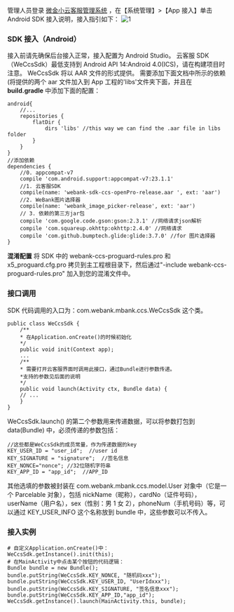管理人员登录 [微金小云客服管理系统](https://ics.webank.com) ，在【系统管理】>【App 接入】单击 Android SDK 接入说明，接入指引如下：
![1](http://imgcache.tcecqpoc.fsphere.cn/image/mc.qcloudimg.com/static/img/e780a5c87f7dd26b80a4fad5ac05ae63/image.png)
### SDK 接入（Android）
接入前请先确保后台接入正常，接入配置为 Android Studio。
云客服 SDK（WeCcsSdk）最低支持到 Android API 14:Android 4.0(ICS)，请在构建项目时注意。
WeCcsSdk 将以 AAR 文件的形式提供。
需要添加下面文档中所示的依赖(将提供的两个 aar 文件加入到 App 工程的'libs'文件夹下面，并且在 **build.gradle** 中添加下面的配置：

```
android{
	//...
	repositories {
		flatDir {
			dirs 'libs' //this way we can find the .aar file in libs folder
		}
	}
}
//添加依赖
dependencies {
	//0. appcompat-v7
	compile 'com.android.support:appcompat-v7:23.1.1'
	//1. 云客服SDK
	compile(name: 'webank-sdk-ccs-openPro-release.aar ', ext: 'aar')
	//2. WeBank图片选择器
	compile(name: 'webank_image_picker-release', ext: 'aar')
	// 3. 依赖的第三方jar包
	compile 'com.google.code.gson:gson:2.3.1' //网络请求json解析
	compile 'com.squareup.okhttp:okhttp:2.4.0' //网络请求
	compile 'com.github.bumptech.glide:glide:3.7.0' //for 图片选择器
}
```
**混淆配置**
将 SDK 中的 webank-ccs-proguard-rules.pro 和 x5_proguard.cfg.pro 拷贝到主工程根目录下，然后通过"-include webank-ccs-proguard-rules.pro" 加入到您的混淆文件中。
### 接口调用
SDK 代码调用的入口为：com.webank.mbank.ccs.WeCcsSdk 这个类。

```
public class WeCcsSdk {
	/**
	* 在Application.onCreate()的时候初始化
	*/
	public void init(Context app);
	...
	/**
	* 需要打开云客服界面时调用此接口，通过Bundle进行参数传递。
	*支持的参数见后面的说明
	*/
	public void launch(Activity ctx, Bundle data) {
	// ...
	}
}
```
WeCcsSdk.launch() 的第二个参数用来传递数据，可以将参数打包到 data(Bundle) 中，必须传递的参数包括：

```
//这些都是WeCcsSdk的成员常量，作为传递数据的key
KEY_USER_ID = "user_id";  //user id                   
KEY_SIGNATURE = "signature";  //签名信息
KEY_NONCE="nonce"; //32位随机字符串
KEY_APP_ID = "app_id";  //APP_ID 
```
其他选填的参数被封装在 com.webank.mbank.ccs.model.User 对象中（它是一个 Parcelable 对象），包括 nickName（昵称），cardNo（证件号码），userName（用户名），sex（性别：男 1 女 2），phoneNum（手机号码）等，可以通过 KEY_USER_INFO 这个名称放到 bundle 中，这些参数可以不传入。
### 接入实例

```
# 自定义Application.onCreate()中：
WeCcsSdk.getInstance().init(this);
# 在MainActivity中点击某个按钮的代码逻辑：
Bundle bundle = new Bundle();
bundle.putString(WeCcsSdk.KEY_NONCE, "随机码xxx");
bundle.putString(WeCcsSdk.KEY_USER_ID, "UserIdxxx");
bundle.putString(WeCcsSdk.KEY_SIGNATURE, "签名信息xxx");
bundle.putString(WeCcsSdk.KEY_APP_ID,"app_id");
WeCcsSdk.getInstance().launch(MainActivity.this, bundle);  
```